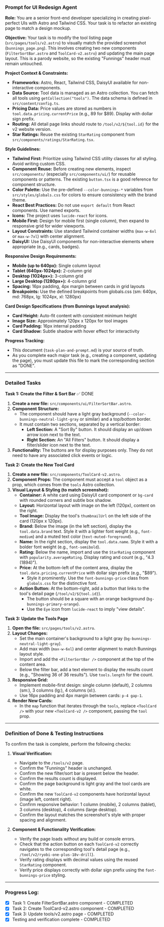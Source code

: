### **Prompt for UI Redesign Agent**

**Role:** You are a senior front-end developer specializing in creating pixel-perfect UIs with Astro and Tailwind CSS. Your task is to refactor an existing page to match a design mockup.

**Objective:**
Your task is to modify the tool listing page (`src/pages/tools/v2.astro`) to visually match the provided screenshot (`bunnings_page.png`). This involves creating two new components (`FilterSortBar.astro` and `ToolCard-v2.astro`) and updating the main page layout. This is a parody website, so the existing "Funnings" header must remain untouched.

**Project Context & Constraints:**

- **Frameworks:** Astro, React, Tailwind CSS, DaisyUI available for non-interactive components.
- **Data Source:** Tool data is managed as an Astro collection. You can fetch all tools using `getCollection("tools")`. The data schema is defined in `src/content/config.ts`.
- **Pricing Data:** Price values are stored as numbers in `tool.data.pricing.currentPrice` (e.g., 89 for $89). Display with dollar sign prefix.
- **Routing:** All detail page links should route to `/tool/v2/${tool.id}` for the v2 website version.
- **Star Ratings:** Reuse the existing `StarRating` component from `src/components/ratings/StarRating.tsx`.

**Style Guidelines:**

- **Tailwind First:** Prioritize using Tailwind CSS utility classes for all styling. Avoid writing custom CSS.
- **Component Reuse:** Before creating new elements, inspect `src/components/` (especially `src/components/ui/`) for reusable components or patterns. The existing `button.tsx` is a good reference for component structure.
- **Color Palette:** Use the pre-defined `--color-bunnings-*` variables from `src/styles/globals.css` for colors to ensure consistency with the brand theme.
- **React Best Practices:** Do not use `export default` from React components. Use named exports.
- **Icons:** The project uses `lucide-react` for icons.
- **Mobile First:** Design for mobile first (single column), then expand to responsive grid for wider viewports.
- **Layout Constraints:** Use standard Tailwind container widths (`max-w-6xl` or `max-w-7xl`) with center alignment.
- **DaisyUI:** Use DaisyUI components for non-interactive elements where appropriate (e.g., cards, badges).

**Responsive Design Requirements:**

- **Mobile (up to 640px):** Single column layout
- **Tablet (640px-1024px):** 2-column grid
- **Desktop (1024px+):** 3-column grid
- **Large Desktop (1280px+):** 4-column grid
- **Spacing:** 16px padding, 4px margin between cards in grid layouts
- **Breakpoints:** Use the defined breakpoints from globals.css (sm: 640px, md: 768px, lg: 1024px, xl: 1280px)

**Card Design Specifications (from Bunnings layout analysis):**

- **Card Height:** Auto-fit content with consistent minimum height
- **Image Size:** Approximately 120px x 120px for tool images
- **Card Padding:** 16px internal padding
- **Card Shadow:** Subtle shadow with hover effect for interactivity

**Progress Tracking:**

- This document (`task-plan-and-prompt.md`) is your source of truth.
- As you complete each major task (e.g., creating a component, updating the page), you must update this file to mark the corresponding section as "DONE".

---

### **Detailed Tasks**

**Task 1: Create the Filter & Sort Bar** ✅ DONE

1.  **Create a new file:** `src/components/ui/FilterSortBar.astro`.
2.  **Component Structure:**
    - The component should have a light gray background (`--color-bunnings-neutral-light-gray` or similar) and a top/bottom border.
    - It must contain two sections, separated by a vertical border:
      - **Left Section:** A "Sort By" button. It should display an up/down arrow icon next to the text.
      - **Right Section:** An "All Filters" button. It should display a filter/slider icon next to the text.
3.  **Functionality:** The buttons are for display purposes only. They do not need to have any associated click events or logic.

**Task 2: Create the New Tool Card**

1.  **Create a new file:** `src/components/ToolCard-v2.astro`.
2.  **Component Props:** The component must accept a `tool` object as a prop, which comes from the `tools` Astro collection.
3.  **Visual Layout & Styling (to match screenshot):**
    - **Container:** A white card using DaisyUI card component or `bg-card` with rounded corners and subtle box shadow.
    - **Layout:** Horizontal layout with image on the left (120px), content on the right.
    - **Tool Image:** Display the tool's `thumbnailUrl` on the left side of the card (120px x 120px).
    - **Brand:** Below the image (in the left section), display the `tool.data.brand` text. Style it with a lighter font weight (e.g., `font-medium`) and a muted text color (`text-muted-foreground`).
    - **Name:** In the right section, display the `tool.data.name`. Style it with a bolder font weight (e.g., `font-semibold`).
    - **Rating:** Below the name, import and use the `StarRating` component with `popularity.averageRating`. Display rating and count (e.g., "4.3 (1894)").
    - **Price:** At the bottom-left of the content area, display the `tool.data.pricing.currentPrice` with dollar sign prefix (e.g., "$89").
      - Style it prominently. Use the `font-bunnings-price` class from `globals.css` for the distinctive font.
    - **Action Button:** At the bottom-right, add a button that links to the tool's detail page (`/tool/v2/${tool.id}`).
      - The button should be a square with an orange background (`bg-bunnings-primary-orange`).
      - Use the `Eye` icon from `lucide-react` to imply "view details".

**Task 3: Update the Tools Page**

1.  **Open the file:** `src/pages/tools/v2.astro`.
2.  **Layout Changes:**
    - Set the main container's background to a light gray (`bg-bunnings-neutral-light-gray`).
    - Add max width (`max-w-6xl`) and center alignment to match Bunnings layout style.
    - Import and add the `<FilterSortBar />` component at the top of the content area.
    - Below the filter bar, add a text element to display the results count (e.g., "Showing 36 of 36 results"). Use `tools.length` for the count.
3.  **Responsive Grid:**
    - Implement mobile-first design: single column (default), 2 columns (sm:), 3 columns (lg:), 4 columns (xl:).
    - Use 16px padding and 4px margin between cards: `p-4 gap-1`.
4.  **Render New Cards:**
    - In the `map` function that iterates through the `tools`, replace `<ToolCard />` with your new `<ToolCard-v2 />` component, passing the `tool` prop.

---

### **Definition of Done & Testing Instructions**

To confirm the task is complete, perform the following checks:

1.  **Visual Verification:**
    - Navigate to the `/tools/v2` page.
    - Confirm the "Funnings" header is unchanged.
    - Confirm the new filter/sort bar is present below the header.
    - Confirm the results count is displayed.
    - Confirm the page background is light gray and the tool cards are white.
    - Confirm the new `ToolCard-v2` components have horizontal layout (image left, content right).
    - Confirm responsive behavior: 1 column (mobile), 2 columns (tablet), 3 columns (desktop), 4 columns (large desktop).
    - Confirm the layout matches the screenshot's style with proper spacing and alignment.

2.  **Component & Functionality Verification:**
    - Verify the page loads without any build or console errors.
    - Check that the action button on each `ToolCard-v2` correctly navigates to the corresponding tool's detail page (e.g., `/tool/v2/ryobi-one-plus-18v-drill`).
    - Verify rating displays with decimal values using the reused `StarRating` component.
    - Verify price displays correctly with dollar sign prefix using the `font-bunnings-price` styling.

---

### **Progress Log:**

- [x] Task 1: Create FilterSortBar.astro component - COMPLETED
- [x] Task 2: Create ToolCard-v2.astro component - COMPLETED
- [x] Task 3: Update tools/v2.astro page - COMPLETED
- [x] Testing and verification complete - COMPLETED
